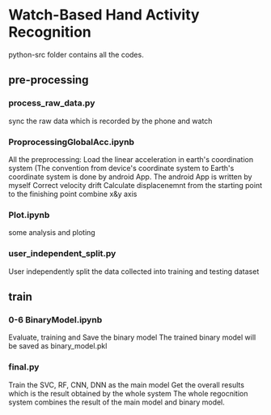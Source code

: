 
# Watch-Based Hand Activity Recognition

python-src folder contains all the codes.

## pre-processing

### process_raw_data.py
sync the raw data which is recorded by the phone and watch

### ProprocessingGlobalAcc.ipynb
All the preprocessing:
 Load the linear acceleration in earth's coordination system (The convention from device's coordinate system to Earth's coordinate system is done by android App. The android App is written by myself
 Correct velocity drift
 Calculate displacenemnt from the starting point to the finishing point
 combine x&y axis

### Plot.ipynb
some analysis and ploting

### user_independent_split.py
User independently split the data collected into training and testing dataset

## train

### 0-6 BinaryModel.ipynb
Evaluate, training and Save the binary model
The trained binary model will be saved as binary_model.pkl

### final.py
Train the SVC, RF, CNN, DNN as the main model 
Get the overall results which is the result obtained by the whole system
The whole regocnition system combines the result of the main model and binary model.





